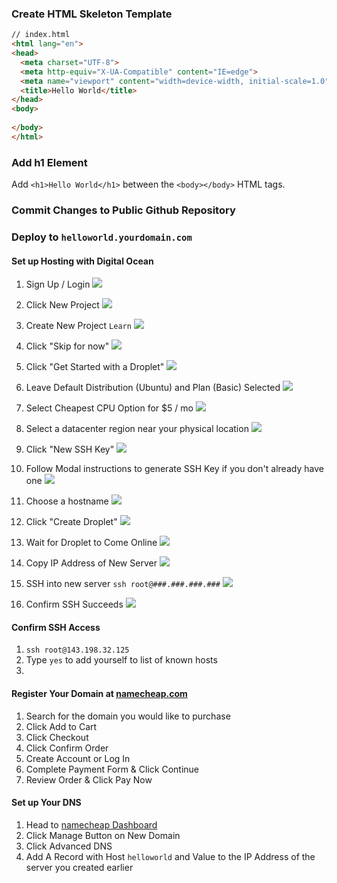 ### Create HTML Skeleton Template

```html
// index.html
<html lang="en">
<head>
  <meta charset="UTF-8">
  <meta http-equiv="X-UA-Compatible" content="IE=edge">
  <meta name="viewport" content="width=device-width, initial-scale=1.0">
  <title>Hello World</title>
</head>
<body>
  
</body>
</html>
```

### Add h1 Element

Add `<h1>Hello World</h1>` between the `<body></body>` HTML tags.

### Commit Changes to Public Github Repository

### Deploy to `helloworld.yourdomain.com`

#### Set up Hosting with Digital Ocean

1. Sign Up / Login
![](/static/img/digitalocean-1.png)
1. Click New Project
![](/static/img/digitalocean-2.png)
1. Create New Project `Learn`
![](/static/img/digitalocean-3.png)
1. Click "Skip for now"
![](/static/img/digitalocean-4.png)
1. Click "Get Started with a Droplet"
![](/static/img/digitalocean-5.png)
1. Leave Default Distribution (Ubuntu) and Plan (Basic) Selected
![](/static/img/digitalocean-6.png)
1. Select Cheapest CPU Option for $5 / mo
![](/static/img/digitalocean-7.png)
1. Select a datacenter region near your physical location
![](/static/img/digitalocean-8.png)

3. Click "New SSH Key"
![](/static/img/digitalocean-9.png)

4. Follow Modal instructions to generate SSH Key if you don't already have one
![](/static/img/digitalocean-10.png)

1. Choose a hostname
![](/static/img/digitalocean-11.png)

1. Click "Create Droplet"
![](/static/img/digitalocean-12.png)

1. Wait for Droplet to Come Online
![](/static/img/digitalocean-13.png)

1. Copy IP Address of New Server
![](/static/img/digitalocean-14.png)

1. SSH into new server `ssh root@###.###.###.###`
![](/static/img/digitalocean-15.png)

1. Confirm SSH Succeeds
![](/static/img/digitalocean-16.png)



#### Confirm SSH Access

1. `ssh root@143.198.32.125`
2. Type `yes` to add yourself to list of known hosts
3. 

#### Register Your Domain at [namecheap.com](https://www.namecheap.com/)

1. Search for the domain you would like to purchase
2. Click Add to Cart
3. Click Checkout
4. Click Confirm Order
5. Create Account or Log In
6. Complete Payment Form & Click Continue
7. Review Order & Click Pay Now

#### Set up Your DNS

1. Head to [namecheap Dashboard](https://ap.www.namecheap.com/)
2. Click Manage Button on New Domain
3. Click Advanced DNS
4. Add A Record with Host `helloworld` and Value to the IP Address of the server you created earlier